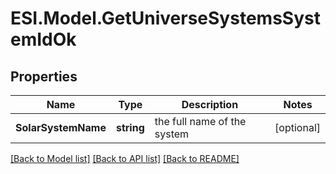 # ESI.Model.GetUniverseSystemsSystemIdOk
## Properties

Name | Type | Description | Notes
------------ | ------------- | ------------- | -------------
**SolarSystemName** | **string** | the full name of the system | [optional] 

[[Back to Model list]](../README.md#documentation-for-models) [[Back to API list]](../README.md#documentation-for-api-endpoints) [[Back to README]](../README.md)

